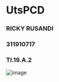 # UtsPCD
### RICKY RUSANDI
### 311910717
### TI.19.A.2
![image](https://user-images.githubusercontent.com/56240498/117086678-70cb0980-ad77-11eb-9540-789f4dd3fbe3.png)
